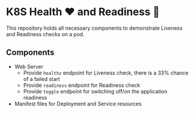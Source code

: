# K8S Health ❤️ and Readiness 👟

This repository holds all necessary components to demonstrate Liveness and Readiness checks on a pod.

## Components

- Web Server
    - Provide `healthz` endpoint for Liveness check, there is a 33% chance of a failed start
    - Provide `readiness` endpoint for Readiness check
    - Provide `toggle` endpoint for switching off/on the application readiness
- Manifest files for Deployment and Service resources